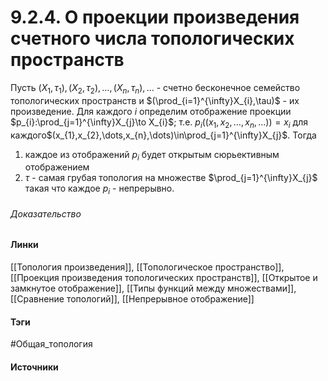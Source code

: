 # 9.2.4. О проекции произведения счетного числа топологических пространств
Пусть $(X_{1},\tau_{1}),(X_{2},\tau_{2}),\dots,(X_{n},\tau_{n}),\dots$ - счетно бесконечное семейство топологических пространств и $(\prod_{i=1}^{\infty}X_{i},\tau)$ - их произведение. Для каждого $i$ определим отображение проекции $p_{i}:\prod_{j=1}^{\infty}X_{j}\to X_{i}$; т.е. $p_{i}((x_{1},x_{2},\dots,x_{n},\dots))=x_{i}$ для каждого$(x_{1},x_{2},\dots,x_{n},\dots)\in\prod_{j=1}^{\infty}X_{j}$. Тогда 
1. каждое из отображений $p_{i}$ будет открытым сюрьективным отображением
2. $\tau$ - самая грубая топология на множестве $\prod_{j=1}^{\infty}X_{j}$ такая что каждое $p_{i}$ - непрерывно.

###### Доказательство
#### Линки
 [[Топология произведения]],
 [[Топологическое пространство]],
 [[Проекция произведения топологических пространств]],
 [[Открытое и замкнутое отображение]],
 [[Типы функций между множествами]],
 [[Сравнение топологий]],
 [[Непрерывное отображение]]
#### Тэги
 #Общая_топология 
#### Источники
